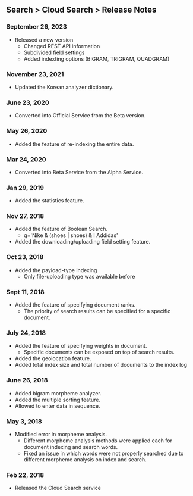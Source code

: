 ## Search > Cloud Search > Release Notes

### September 26, 2023

- Released a new version
    - Changed REST API information
    - Subdivided field settings
    - Added indexting options (BIGRAM, TRIGRAM, QUADGRAM)

### November 23, 2021
- Updated the Korean analyzer dictionary.

### June 23, 2020

- Converted into Official Service from the Beta version.

### May 26, 2020

- Added the feature of re-indexing the entire data.

### Mar 24, 2020

- Converted into Beta Service from the Alpha Service.

### Jan 29, 2019

- Added the statistics feature.

### Nov 27, 2018

- Added the feature of Boolean Search.  
    - q='Nike & (shoes | shoes) & ! Addidas'
- Added the downloading/uploading field setting feature.

### Oct 23, 2018

- Added the payload-type indexing
    - Only file-uploading type was available before

### Sept 11, 2018

- Added the feature of specifying document ranks.
    - The priority of search results can be specified for a specific document.

### July 24, 2018

- Added the feature of specifying weights in document.  
    - Specific documents can be exposed on top of search results.
- Added the geolocation feature.
- Added total index size and total number of documents to the index log

### June 26, 2018

- Added bigram morpheme analyzer.
- Added the multiple sorting feature.
- Allowed to enter data in sequence.

### May 3, 2018

- Modified error in morpheme analysis.
    - Different morpheme analysis methods were applied each for document indexing and search words.  
    - Fixed an issue in which words were not properly searched due to different morpheme analysis on index and search.  

### Feb 22, 2018

- Released the Cloud Search service
